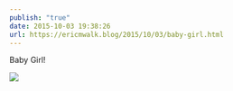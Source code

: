```yaml
---
publish: "true"
date: 2015-10-03 19:38:26
url: https://ericmwalk.blog/2015/10/03/baby-girl.html
---
```


Baby Girl!

![](https://ericmwalk.blog/uploads/2022/9b2523530f.jpg)